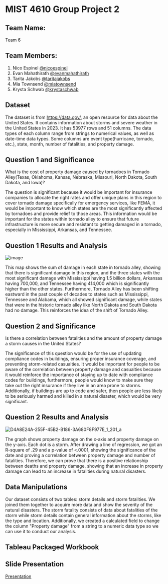# MIST 4610 Group Project 2

## Team Name:

Team 6

## Team Members:
1. Nico Espinel [@nicoespinel](https://github.com/gne74937/MIST4610GroupProject2)
2. Evan Mahathirath [@evanmahathirath](https://github.com/emahathirath/MIST-4610-Group-Project-2) 
3. Tarita Jakobs [@taritajakobs](https://github.com/TaritaJakobs/MIST-4610-Group-Project-2)
4. Mia Townsend [@miatownsend](https://github.com/MiaGTownsend/MIST4610-GroupProject2-Storms) 
5. Krysta Schwab [@krystaschwab](https://github.com/krystaschwab/MIST4610-KrystaSchwab-GroupProject2-Storms)

## Dataset
The dataset is from https://data.gov/, an open resource for data about the United States. It contains information about storms and severe weather in the United States in 2023. It has 53977 rows and 51 columns. The data types of each column range from strings to numerical values, as well as date-time data types. Some columns are event type(hurricane, tornado, etc.), state, month, number of fatalities, and property damage.


## Question 1 and Significance
What is the cost of property damage caused by tornadoes in Tornado Alley(Texas, Oklahoma, Kansas, Nebraska, Missouri, North Dakota, South Dakota, and Iowa)?

The question is significant because it would be important for insurance companies to allocate the right rates and offer unique plans in this region to cover tornado damage specifically for emergency services, like FEMA, it would be important to know which states are the most significantly affected by tornadoes and provide relief to those areas. This information would be important for the states within tornado alley to ensure that future infrastructure is more secure and resistant to getting damaged in a tornado, especially in Mississippi, Arkansas, and Tennessee.

## Question 1 Results and Analysis

![image](https://github.com/user-attachments/assets/9db77086-fd23-4805-bc59-558952e80ee6) 

This map shows the sum of damage in each state in tornado alley, showing that there is significant damage in this region, and the three states with the most significant damage with Mississippi having 1.5 billion dollars, Arkansas having 700,000, and Tennessee having 414,000 which is significantly higher than the other states. Furthermore, Tornado Alley has been shifting eastward in the past couple of decades to states such as Mississippi, Tennessee and Alabama, which all showed significant damage, while states that were in the historic tornado alley like North Dakota and South Dakota had no damage. This reinforces the idea of the shift of Tornado Alley. 


## Question 2 and Significance
Is there a correlation between fatalities and the amount of property damage a storm causes in the United States?

The significance of this question would be for the use of updating compliance codes in buildings, ensuring proper insurance coverage, and preventing storm-related casualties. It would be important for people to be aware of the correlation between property damage and casualties because it would reinforce the importance of staying up to date with compliance codes for buildings, furthermore, people would know to make sure they take out the right insurance if they live in an area prone to storms. Additionally, if buildings are up to code and safer, then people are less likely to be seriously harmed and killed in a natural disaster, which would be very significant. 

## Question 2 Results and Analysis

![D4A8E24A-255F-45B2-B186-3A680F8F977E_1_201_a](https://github.com/user-attachments/assets/ebef30c7-701f-4750-993a-34659c5de630)  


The graph shows property damage on the x-axis and property damage on the y-axis. Each dot is a storm. After drawing a line of regression, we got an R-square of .29 and a p-value of <.0001, showing the significance of the date and proving a correlation between property damage and number of fatalities. Therefore, we can prove that there is a positive relationship between deaths and property damage, showing that an increase in property damage can lead to an increase in fatalities during natural disasters.

## Data Manipulations
Our dataset consists of two tables: storm details and storm fatalities. We joined them together to acquire more data and show the severity of the natural disasters. The storm fatality consists of data about fatalities of the storm while storm details contain general information about the storms, like the type and location. Additionally, we created a calculated field to change the column "Property damage" from a string to a numeric data type so we can use it to conduct our analysis.

## Tableau Packaged Workbook

## Slide Presentation
[Presentation](https://docs.google.com/presentation/d/1B46KUGu4pRxniZi-3Z1cxYYDa6x0bsMjXq1WEiI80h0/edit?usp=sharing)

